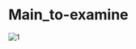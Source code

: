 # Main_to-examine

![1](https://user-images.githubusercontent.com/16978473/159728321-d9164a88-b6b1-4504-bcd8-90b712bf3d43.jpg)
